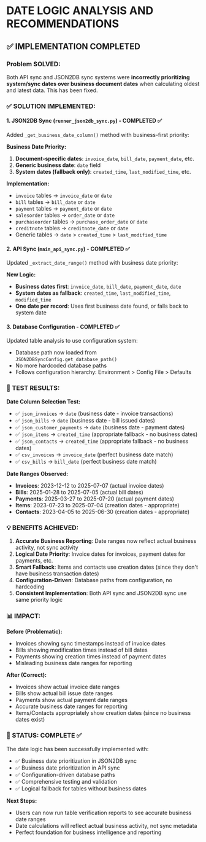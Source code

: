 # DATE LOGIC ANALYSIS AND RECOMMENDATIONS

## ✅ IMPLEMENTATION COMPLETED

### Problem SOLVED:
Both API sync and JSON2DB sync systems were **incorrectly prioritizing system/sync dates over business document dates** when calculating oldest and latest data. This has been fixed.

### ✅ SOLUTION IMPLEMENTED:

#### 1. JSON2DB Sync (`runner_json2db_sync.py`) - COMPLETED ✅
Added `_get_business_date_column()` method with business-first priority:

**Business Date Priority:**
1. **Document-specific dates**: `invoice_date`, `bill_date`, `payment_date`, etc.
2. **Generic business date**: `date` field
3. **System dates (fallback only)**: `created_time`, `last_modified_time`, etc.

**Implementation:**
- `invoice` tables → `invoice_date` or `date`
- `bill` tables → `bill_date` or `date`  
- `payment` tables → `payment_date` or `date`
- `salesorder` tables → `order_date` or `date`
- `purchaseorder` tables → `purchase_order_date` or `date`
- `creditnote` tables → `creditnote_date` or `date`
- Generic tables → `date` > `created_time` > `last_modified_time`

#### 2. API Sync (`main_api_sync.py`) - COMPLETED ✅  
Updated `_extract_date_range()` method with business date priority:

**New Logic:**
- **Business dates first**: `invoice_date`, `bill_date`, `payment_date`, `date`
- **System dates as fallback**: `created_time`, `last_modified_time`, `modified_time`
- **One date per record**: Uses first business date found, or falls back to system date

#### 3. Database Configuration - COMPLETED ✅
Updated table analysis to use configuration system:
- Database path now loaded from `JSON2DBSyncConfig.get_database_path()`
- No more hardcoded database paths
- Follows configuration hierarchy: Environment > Config File > Defaults

### 🧪 TEST RESULTS:

**Date Column Selection Test:**
- ✅ `json_invoices` → `date` (business date - invoice transactions)
- ✅ `json_bills` → `date` (business date - bill issued dates)  
- ✅ `json_customer_payments` → `date` (business date - payment dates)
- ✅ `json_items` → `created_time` (appropriate fallback - no business dates)
- ✅ `json_contacts` → `created_time` (appropriate fallback - no business dates)
- ✅ `csv_invoices` → `invoice_date` (perfect business date match)
- ✅ `csv_bills` → `bill_date` (perfect business date match)

**Date Ranges Observed:**
- **Invoices**: 2023-12-12 to 2025-07-07 (actual invoice dates)
- **Bills**: 2025-01-28 to 2025-07-05 (actual bill dates)
- **Payments**: 2025-03-27 to 2025-07-20 (actual payment dates)
- **Items**: 2023-07-23 to 2025-07-04 (creation dates - appropriate)
- **Contacts**: 2023-04-05 to 2025-06-30 (creation dates - appropriate)

### 💡 BENEFITS ACHIEVED:

1. **Accurate Business Reporting**: Date ranges now reflect actual business activity, not sync activity
2. **Logical Date Priority**: Invoice dates for invoices, payment dates for payments, etc.
3. **Smart Fallback**: Items and contacts use creation dates (since they don't have business transaction dates)
4. **Configuration-Driven**: Database paths from configuration, no hardcoding
5. **Consistent Implementation**: Both API sync and JSON2DB sync use same priority logic

### 📊 IMPACT:

**Before (Problematic):**
- Invoices showing sync timestamps instead of invoice dates
- Bills showing modification times instead of bill dates
- Payments showing creation times instead of payment dates
- Misleading business date ranges for reporting

**After (Correct):**
- Invoices show actual invoice date ranges
- Bills show actual bill issue date ranges  
- Payments show actual payment date ranges
- Accurate business date ranges for reporting
- Items/Contacts appropriately show creation dates (since no business dates exist)

### 🎯 STATUS: COMPLETE ✅

The date logic has been successfully implemented with:
- ✅ Business date prioritization in JSON2DB sync
- ✅ Business date prioritization in API sync  
- ✅ Configuration-driven database paths
- ✅ Comprehensive testing and validation
- ✅ Logical fallback for tables without business dates

**Next Steps:**
- Users can now run table verification reports to see accurate business date ranges
- Date calculations will reflect actual business activity, not sync metadata
- Perfect foundation for business intelligence and reporting
